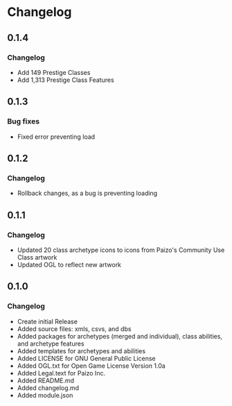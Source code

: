 # Changelog

## 0.1.4
### Changelog
- Add 149 Prestige Classes
- Add 1,313 Prestige Class Features

## 0.1.3
### Bug fixes
- Fixed error preventing load

## 0.1.2
### Changelog
- Rollback changes, as a bug is preventing loading

## 0.1.1
### Changelog
- Updated 20 class archetype icons to icons from Paizo's Community Use Class artwork
- Updated OGL to reflect new artwork

## 0.1.0

### Changelog

- Create initial Release
- Added source files: xmls, csvs, and dbs
- Added packages for archetypes (merged and individual), class abilities, and archetype features
- Added templates for archetypes and abilities
- Added LICENSE for GNU General Public License
- Added OGL.txt for Open Game License Version 1.0a
- Added Legal.text for Paizo Inc.
- Added README.md
- Added changelog.md
- Added module.json
